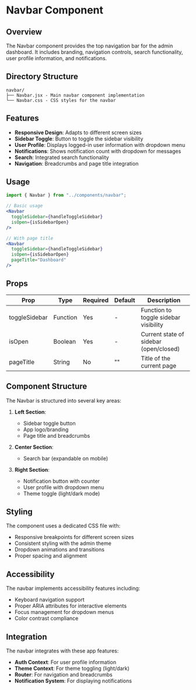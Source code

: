 # Navbar Component

## Overview

The Navbar component provides the top navigation bar for the admin dashboard. It includes branding, navigation controls, search functionality, user profile information, and notifications.

## Directory Structure

```
navbar/
├── Navbar.jsx - Main navbar component implementation
└── Navbar.css - CSS styles for the navbar
```

## Features

- **Responsive Design**: Adapts to different screen sizes
- **Sidebar Toggle**: Button to toggle the sidebar visibility
- **User Profile**: Displays logged-in user information with dropdown menu
- **Notifications**: Shows notification count with dropdown for messages
- **Search**: Integrated search functionality
- **Navigation**: Breadcrumbs and page title integration

## Usage

```jsx
import { Navbar } from "../components/navbar";

// Basic usage
<Navbar
  toggleSidebar={handleToggleSidebar}
  isOpen={isSidebarOpen}
/>

// With page title
<Navbar
  toggleSidebar={handleToggleSidebar}
  isOpen={isSidebarOpen}
  pageTitle="Dashboard"
/>
```

## Props

| Prop          | Type     | Required | Default | Description                            |
| ------------- | -------- | -------- | ------- | -------------------------------------- |
| toggleSidebar | Function | Yes      | -       | Function to toggle sidebar visibility  |
| isOpen        | Boolean  | Yes      | -       | Current state of sidebar (open/closed) |
| pageTitle     | String   | No       | ""      | Title of the current page              |

## Component Structure

The Navbar is structured into several key areas:

1. **Left Section**:

   - Sidebar toggle button
   - App logo/branding
   - Page title and breadcrumbs

2. **Center Section**:

   - Search bar (expandable on mobile)

3. **Right Section**:
   - Notification button with counter
   - User profile with dropdown menu
   - Theme toggle (light/dark mode)

## Styling

The component uses a dedicated CSS file with:

- Responsive breakpoints for different screen sizes
- Consistent styling with the admin theme
- Dropdown animations and transitions
- Proper spacing and alignment

## Accessibility

The navbar implements accessibility features including:

- Keyboard navigation support
- Proper ARIA attributes for interactive elements
- Focus management for dropdown menus
- Color contrast compliance

## Integration

The navbar integrates with these app features:

- **Auth Context**: For user profile information
- **Theme Context**: For theme toggling (light/dark)
- **Router**: For navigation and breadcrumbs
- **Notification System**: For displaying notifications
